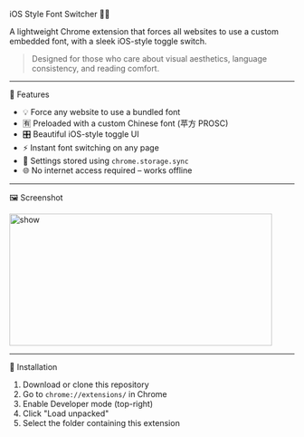 iOS Style Font Switcher 🧩🔠

A lightweight Chrome extension that forces all websites to use a custom embedded font, with a sleek iOS-style toggle switch.

> Designed for those who care about visual aesthetics, language consistency, and reading comfort.

---

🚀 Features

- 💡 Force any website to use a bundled font
- 🈶️ Preloaded with a custom Chinese font (苹方 PROSC)
- 🎛️ Beautiful iOS-style toggle UI
- ⚡ Instant font switching on any page
- 🧠 Settings stored using `chrome.storage.sync`
- 🌐 No internet access required – works offline

---

🖼️ Screenshot

<img width="464" height="233" alt="show" src="https://github.com/user-attachments/assets/f8c55c6b-27a2-4107-8eee-924822a5f609" />



---

🔧 Installation

1. Download or clone this repository
2. Go to `chrome://extensions/` in Chrome
3. Enable Developer mode (top-right)
4. Click "Load unpacked"
5. Select the folder containing this extension



